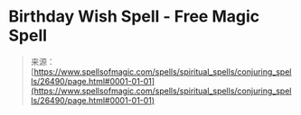 <!--yml
category: 未分类
date: 2024-06-12 19:14:32
-->

# Birthday Wish Spell - Free Magic Spell

> 来源：[https://www.spellsofmagic.com/spells/spiritual_spells/conjuring_spells/26490/page.html#0001-01-01](https://www.spellsofmagic.com/spells/spiritual_spells/conjuring_spells/26490/page.html#0001-01-01)